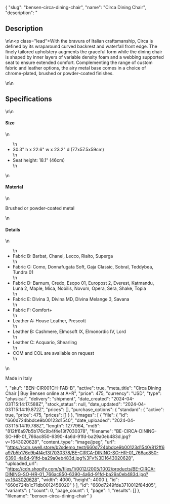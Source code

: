 {
  "slug": "bensen-circa-dining-chair",
  "name": "Circa Dining Chair",
  "description": "<h2>Description</h2>\n<!-- split -->\n<p class=\"lead\">With the bravura of Italian craftsmanship, Circa is defined by its wraparound curved backrest and waterfall front edge. The finely tailored upholstery augments the graceful form while the dining chair is shaped by inner layers of variable density foam and a webbing supported seat to ensure extended comfort. Complementing the range of custom fabric and leather options, the airy metal base comes in a choice of chrome-plated, brushed or powder-coated finishes. </p>\n<!-- split -->\n<h2>Specifications</h2>\n<!-- split -->\n<h4>Size</h4>\n<ul>\n<li>30.3\" h x 22.6\" w x 23.2\" d (77x57.5x59cm)</li>\n<li>Seat height: 18.1\" (46cm)</li>\n</ul>\n<h4>Material</h4>\n<p>Brushed or powder-coated metal</p>\n<h4>Details</h4>\n<ul>\n<li>Fabric B: Barbat, Chanel, Lecco, Rialto, Superga</li>\n<li>Fabric C: Como, Donnafugata Soft, Gaja Classic,  Sobral, Teddybea, Tundra 01</li>\n<li>Fabric D: Barnum, Credo, Esopo 01, Europost 2, Everest,  Katmandu, Luna 2, Maple, Mica, Nobilis, Novum, Opera, Sera, Shake, Topia </li>\n<li>Fabric E: Divina 3, Divina MD, Divina Melange 3, Savana</li>\n<li>Fabric F: Comfort+</li>\n<li>Leather A: House Leather, Prescott</li>\n<li>Leather B: Cashmere, Elmosoft IX, Elmonordic IV, Lord</li>\n<li>Leather C: Acquario, Shearling</li>\n<li>COM and COL are available on request</li>\n</ul>\n<p>Made in Italy</p>",
  "sku": "BEN-CIR001CH-FAB-B",
  "active": true,
  "meta_title": "Circa Dining Chair | Buy Bensen online at A+R",
  "price": 475,
  "currency": "USD",
  "type": "physical",
  "delivery": "shipment",
  "date_created": "2024-04-03T15:14:17.588Z",
  "stock_status": null,
  "date_updated": "2024-04-03T15:14:19.872Z",
  "prices": [],
  "purchase_options": {
    "standard": {
      "active": true,
      "price": 475,
      "prices": []
    }
  },
  "images": [
    {
      "file": {
        "id": "660d724bbdce9b00123d1540",
        "date_uploaded": "2024-04-03T15:14:19.788Z",
        "length": 1277964,
        "md5": "812ff6a97b5b176c9b4f4e13f7030378",
        "filename": "BE-CIRCA-DINING-SO-HR-01_766ac850-6390-4a6d-91fd-ba29a0eb483d.jpg?v=1643020628",
        "content_type": "image/jpeg",
        "url": "https://cdn.swell.store/b2sdemo_test/660d724bbdce9b00123d1540/812ff6a97b5b176c9b4f4e13f7030378/BE-CIRCA-DINING-SO-HR-01_766ac850-6390-4a6d-91fd-ba29a0eb483d.jpg%3Fv%3D1643020628",
        "uploaded_url": "https://cdn.shopify.com/s/files/1/0012/2005/1002/products/BE-CIRCA-DINING-SO-HR-01_766ac850-6390-4a6d-91fd-ba29a0eb483d.jpg?v=1643020628",
        "width": 4000,
        "height": 4000
      },
      "id": "660d724b1c71db0012456020"
    }
  ],
  "id": "660d7249fde3710012f84d05",
  "variants": {
    "count": 0,
    "page_count": 1,
    "page": 1,
    "results": []
  },
  "filename": "bensen-circa-dining-chair"
}